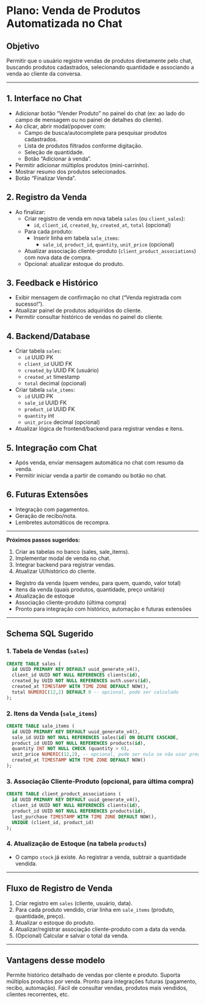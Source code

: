 # Plano: Venda de Produtos Automatizada no Chat

## Objetivo
Permitir que o usuário registre vendas de produtos diretamente pelo chat, buscando produtos cadastrados, selecionando quantidade e associando a venda ao cliente da conversa.

---

## 1. Interface no Chat
- Adicionar botão “Vender Produto” no painel do chat (ex: ao lado do campo de mensagem ou no painel de detalhes do cliente).
- Ao clicar, abrir modal/popover com:
  - Campo de busca/autocomplete para pesquisar produtos cadastrados.
  - Lista de produtos filtrados conforme digitação.
  - Seleção de quantidade.
  - Botão “Adicionar à venda”.
- Permitir adicionar múltiplos produtos (mini-carrinho).
- Mostrar resumo dos produtos selecionados.
- Botão “Finalizar Venda”.

## 2. Registro da Venda
- Ao finalizar:
  - Criar registro de venda em nova tabela `sales` (ou `client_sales`):
    - `id`, `client_id`, `created_by`, `created_at`, `total` (opcional)
  - Para cada produto:
    - Inserir linha em tabela `sale_items`:
      - `sale_id`, `product_id`, `quantity`, `unit_price` (opcional)
  - Atualizar associação cliente-produto (`client_product_associations`) com nova data de compra.
  - Opcional: atualizar estoque do produto.

## 3. Feedback e Histórico
- Exibir mensagem de confirmação no chat (“Venda registrada com sucesso!”).
- Atualizar painel de produtos adquiridos do cliente.
- Permitir consultar histórico de vendas no painel do cliente.

## 4. Backend/Database
- Criar tabela `sales`:
  - `id` UUID PK
  - `client_id` UUID FK
  - `created_by` UUID FK (usuário)
  - `created_at` timestamp
  - `total` decimal (opcional)
- Criar tabela `sale_items`:
  - `id` UUID PK
  - `sale_id` UUID FK
  - `product_id` UUID FK
  - `quantity` int
  - `unit_price` decimal (opcional)
- Atualizar lógica de frontend/backend para registrar vendas e itens.

## 5. Integração com Chat
- Após venda, enviar mensagem automática no chat com resumo da venda.
- Permitir iniciar venda a partir de comando ou botão no chat.

## 6. Futuras Extensões
- Integração com pagamentos.
- Geração de recibo/nota.
- Lembretes automáticos de recompra.

---

**Próximos passos sugeridos:**
1. Criar as tabelas no banco (sales, sale_items).
2. Implementar modal de venda no chat.
3. Integrar backend para registrar vendas.
4. Atualizar UI/histórico do cliente. 



- Registro da venda (quem vendeu, para quem, quando, valor total)
- Itens da venda (quais produtos, quantidade, preço unitário)
- Atualização de estoque
- Associação cliente-produto (última compra)
- Pronto para integração com histórico, automação e futuras extensões

---

## **Schema SQL Sugerido**

### 1. Tabela de Vendas (`sales`)
```sql
CREATE TABLE sales (
  id UUID PRIMARY KEY DEFAULT uuid_generate_v4(),
  client_id UUID NOT NULL REFERENCES clients(id),
  created_by UUID NOT NULL REFERENCES auth.users(id),
  created_at TIMESTAMP WITH TIME ZONE DEFAULT NOW(),
  total NUMERIC(12,2) DEFAULT 0 -- opcional, pode ser calculado
);
```

### 2. Itens da Venda (`sale_items`)
```sql
CREATE TABLE sale_items (
  id UUID PRIMARY KEY DEFAULT uuid_generate_v4(),
  sale_id UUID NOT NULL REFERENCES sales(id) ON DELETE CASCADE,
  product_id UUID NOT NULL REFERENCES products(id),
  quantity INT NOT NULL CHECK (quantity > 0),
  unit_price NUMERIC(12,2), -- opcional, pode ser nulo se não usar preço
  created_at TIMESTAMP WITH TIME ZONE DEFAULT NOW()
);
```

### 3. Associação Cliente-Produto (opcional, para última compra)
```sql
CREATE TABLE client_product_associations (
  id UUID PRIMARY KEY DEFAULT uuid_generate_v4(),
  client_id UUID NOT NULL REFERENCES clients(id),
  product_id UUID NOT NULL REFERENCES products(id),
  last_purchase TIMESTAMP WITH TIME ZONE DEFAULT NOW(),
  UNIQUE (client_id, product_id)
);
```

### 4. Atualização de Estoque (na tabela `products`)
- O campo `stock` já existe. Ao registrar a venda, subtrair a quantidade vendida.

---

## **Fluxo de Registro de Venda**
1. Criar registro em `sales` (cliente, usuário, data).
2. Para cada produto vendido, criar linha em `sale_items` (produto, quantidade, preço).
3. Atualizar o estoque do produto.
4. Atualizar/registrar associação cliente-produto com a data da venda.
5. (Opcional) Calcular e salvar o total da venda.

---

##  Vantagens desse modelo
Permite histórico detalhado de vendas por cliente e produto.
Suporta múltiplos produtos por venda.
Pronto para integrações futuras (pagamento, recibo, automação).
Fácil de consultar vendas, produtos mais vendidos, clientes recorrentes, etc.